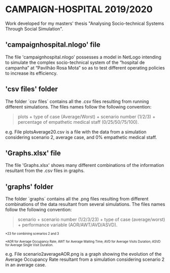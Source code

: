 # CAMPAIGN-HOSPITAL 2019/2020

Work developed for my masters' thesis "Analysing Socio-technical Systems Through Social Simulation".

## 'campaignhospital.nlogo' file
The file 'campaignhospital.nlogo' possesses a model in NetLogo intending to simulate the complex socio-technical system of the “hospital de campanha” at “Pavilhão Rosa Mota” so as to test different operating policies to increase its efficiency.

## 'csv files' folder
The folder ´csv files´ contains all the .csv files resulting from running different simulations.
The files names follow the following convention:

>plots + type of case (Average/Worst) + scenario number (1/2/3) + percentage of empathetic medical staff (0/25/50/75/100).

e.g. File plotsAverage20.csv is a file with the data from a simulation considering scenario 2, average case, and 0% empathetic medical staff.

## 'Graphs.xlsx' file
The file 'Graphs.xlsx' shows many different combinations of the information resultant from the .csv files in graphs.

## 'graphs' folder
The folder ´graphs´ contains all the .png files resulting from different combinations of the data resultant from several simulations.
The files names follow the following convention:

>scenario + scenario number (1/2/3/23) + type of case (average/worst) + performance variable (AOR/AWT/AVD/ASVD).

<sub><sup>*23 for combining scenarios 2 and 3</sup></sub>

<sub><sup>*AOR for Average Occupancy Rate; AWT for Average Waiting Time; AVD for Average Visits Duration; ASVD for Average Single Visit Duration.</sup></sub>

e.g. File scenario2averageAOR.png is a graph showing the evolution of the Average Occupancy Rate resultant from a simulation considering scenario 2 in an average case.
